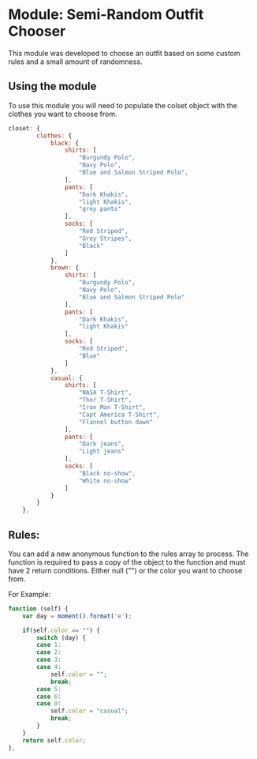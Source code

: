 # Module: Semi-Random Outfit Chooser
This module was developed to choose an outfit based on some custom rules and a small amount of randomness. 

## Using the module

To use this module you will need to populate the colset object with the clothes you want to choose from. 

````javascript
closet: {
        clothes: {
            black: {
                shirts: [
                    "Burgundy Polo",
                    "Navy Polo",
                    "Blue and Salmon Striped Polo",
                ],
                pants: [
                    "Dark Khakis",
                    "light Khakis",
                    "grey pants"
                ],
                socks: [
                    "Red Striped",
                    "Grey Stripes",
                    "Black"
                ]
            },
            brown: {
                shirts: [
                    "Burgundy Polo",
                    "Navy Polo",
                    "Blue and Salmon Striped Polo"
                ],
                pants: [
                    "Dark Khakis",
                    "light Khakis"
                ],
                socks: [
                    "Red Striped",
                    "Blue"
                ]
            },
            casual: {
                shirts: [
                    "NASA T-Shirt",
                    "Thor T-Shirt",
                    "Iron Man T-Shirt",
                    "Capt America T-Shirt",
                    "Flannel button down"
                ],
                pants: [
                    "Dark jeans",
                    "Light jeans"
                ],
                socks: [
                    "Black no-show",
                    "White no-show"
                ]
            }
        }
    },
````

## Rules: 
You can add a new anonymous function to the rules array to process. 
The function is required to pass a copy of the object to the function and must have 2 return conditions. Either null ("") or the color you want to choose from. 

For Example: 
````javascript
function (self) {
    var day = moment().format('e');

    if(self.color == "") {
        switch (day) {
        case 1:
        case 2:
        case 3:
        case 4:
            self.color = "";
            break;
        case 5:
        case 6:
        case 0:
            self.color = "casual";
            break;
        }
    }
    return self.color;
},
````
